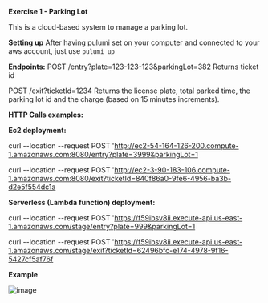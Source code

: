 **Exercise 1 - Parking Lot**

This is a cloud-based system to manage a parking lot.

**Setting up**
After having pulumi set on your computer and connected to your aws account, just use `pulumi up`

**Endpoints:**
POST /entry?plate=123-123-123&parkingLot=382
Returns ticket id

POST /exit?ticketId=1234
Returns the license plate, total parked time, the parking lot id and the charge (based on 15 minutes increments).

**HTTP Calls examples:**

**Ec2 deployment:**

curl --location --request POST 'http://ec2-54-164-126-200.compute-1.amazonaws.com:8080/entry?plate=3999&parkingLot=1

curl --location --request POST 'http://ec2-3-90-183-106.compute-1.amazonaws.com:8080/exit?ticketId=840f86a0-9fe6-4956-ba3b-d2e5f554dc1a


**Serverless (Lambda function) deployment:**

curl --location --request POST 'https://f59ibsv8ii.execute-api.us-east-1.amazonaws.com/stage/entry?plate=999&parkingLot=1

curl --location --request POST 'https://f59ibsv8ii.execute-api.us-east-1.amazonaws.com/stage/exit?ticketId=62496bfc-e174-4978-9f16-5427cf5af76f

**Example**

![image](https://github.com/IAmLior/ParkingLot/assets/156535224/36ab6fcc-d021-47d1-9ea2-f05a0db93bcd)



